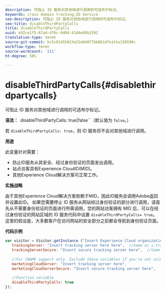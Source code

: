 ```yaml
---
description: 可阻止 ID 服务对其他域进行调用的可选布尔标记。
keywords: cross domain tracking;ID Service
seo-description: 可阻止 ID 服务对其他域进行调用的可选布尔标记。
seo-title: disableThirdPartyCalls
title: disableThirdPartyCalls
uuid: e92ce1f5-67a4-476c-9d04-41d4e96b1592
translation-type: tm+mt
source-git-commit: bc5c81455023e22e64877bb861dfe141e158599c
workflow-type: tm+mt
source-wordcount: '211'
ht-degree: 58%

---
```



# disableThirdPartyCalls{#disablethirdpartycalls}

可阻止 ID 服务对其他域进行调用的可选布尔标记。

**语法：**` `disableThirdPartyCalls: true|false``（默认值为 `false`。）

若 `disableThirdPartyCalls: true`，则 ID 服务将不会对其他域进行调用。

**用途**

此变量针对需要：

* 防止ID服务从其安全、经过身份验证的页面发出调用。
* 站点访客具有Experience CloudID(MID)。
* 其他Experience Cloud解决方案可正常工作。

**实施战略**

由于其他Experience Cloud解决方案依赖于MID，因此ID服务会调用Adobe返回并设置此ID。 如果您需要停止 ID 服务从网站经过身份验证的部分进行调用，请首先从不需要身份验证的页面进行所需调用。您的网站访客拥有 MID 后，可以在经过身份验证的网站区域的 ID 服务代码中设置 `disableThirdPartyCalls= true`。这里的假设是，大多数客户在访问网站的安全部分之前都会导航到身份验证页面。

**代码示例**

```js
var visitor = Visitor.getInstance ("Insert Experience Cloud organization ID here",{ 
   trackingServer: "Insert tracking server here here",  //Same as s.trackingServer 
   trackingServerSecure: "Insert secure tracking server here",  //Same as s.trackingServerSecure 
 
   //For CNAME support only. Exclude these variables if you're not using CNAME 
   marketingCloudServer: "Insert tracking server here", 
   marketingCloudServerSecure: "Insert secure tracking server here", 
 
   //Function variable 
   disableThirdPartyCalls: true 
}); 
```

